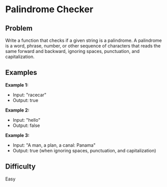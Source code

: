 # Palindrome Checker

## Problem
Write a function that checks if a given string is a palindrome. A palindrome is a word, phrase, number, or other sequence of characters that reads the same forward and backward, ignoring spaces, punctuation, and capitalization.

## Examples
**Example 1:**
- Input: "racecar"
- Output: true

**Example 2:**
- Input: "hello"
- Output: false

**Example 3:**
- Input: "A man, a plan, a canal: Panama"
- Output: true (when ignoring spaces, punctuation, and capitalization)

## Difficulty
Easy